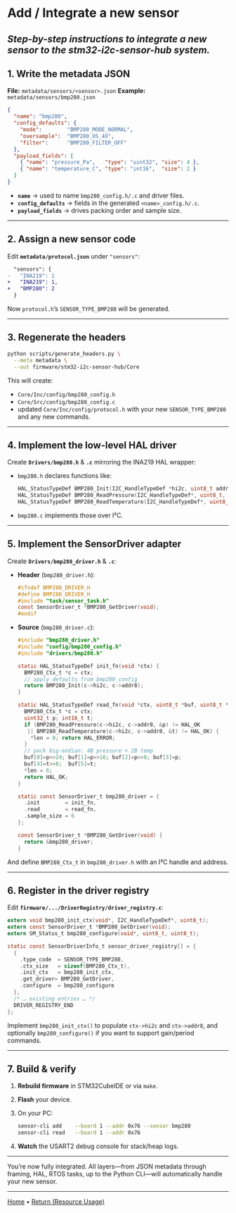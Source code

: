 # Add / Integrate a new sensor
*Step-by-step instructions to integrate a new sensor to the stm32-i2c-sensor-hub system.*
---

## 1. Write the metadata JSON

**File:** `metadata/sensors/<sensor>.json`
**Example:** `metadata/sensors/bmp280.json`

```json
{
  "name": "bmp280",
  "config_defaults": {
    "mode":        "BMP280_MODE_NORMAL",
    "oversample":  "BMP280_OS_4X",
    "filter":      "BMP280_FILTER_OFF"
  },
  "payload_fields": [
    { "name": "pressure_Pa",   "type": "uint32", "size": 4 },
    { "name": "temperature_C", "type": "int16",  "size": 2 }
  ]
}
```

* **`name`** → used to name `bmp280_config.h/.c` and driver files.
* **`config_defaults`** → fields in the generated `<name>_config.h/.c`.
* **`payload_fields`** → drives packing order and sample size.

---

## 2. Assign a new sensor code

Edit **`metadata/protocol.json`** under `"sensors"`:

```diff
  "sensors": {
-   "INA219": 1
+   "INA219": 1,
+   "BMP280": 2
  }
```

Now `protocol.h`’s `SENSOR_TYPE_BMP280` will be generated.

---

## 3. Regenerate the headers

```bash
python scripts/generate_headers.py \
  --meta metadata \
  --out firmware/stm32-i2c-sensor-hub/Core
```

This will create:

* `Core/Inc/config/bmp280_config.h`
* `Core/Src/config/bmp280_config.c`
* updated `Core/Inc/config/protocol.h` with your new `SENSOR_TYPE_BMP280` and any new commands.

---

## 4. Implement the low-level HAL driver

Create **`Drivers/bmp280.h`** & **`.c`** mirroring the INA219 HAL wrapper:

* `bmp280.h` declares functions like:

  ```c
  HAL_StatusTypeDef BMP280_Init(I2C_HandleTypeDef *hi2c, uint8_t addr8);
  HAL_StatusTypeDef BMP280_ReadPressure(I2C_HandleTypeDef*, uint8_t, uint32_t*);
  HAL_StatusTypeDef BMP280_ReadTemperature(I2C_HandleTypeDef*, uint8_t, int16_t*);
  ```
* `bmp280.c` implements those over I²C.

---

## 5. Implement the SensorDriver adapter

Create **`Drivers/bmp280_driver.h`** & **`.c`**:

* **Header** (`bmp280_driver.h`):

  ```c
  #ifndef BMP280_DRIVER_H
  #define BMP280_DRIVER_H
  #include "task/sensor_task.h"
  const SensorDriver_t *BMP280_GetDriver(void);
  #endif
  ```
* **Source** (`bmp280_driver.c`):

  ```c
  #include "bmp280_driver.h"
  #include "config/bmp280_config.h"
  #include "drivers/bmp280.h"

  static HAL_StatusTypeDef init_fn(void *ctx) {
    BMP280_Ctx_t *c = ctx;
    // apply defaults from bmp280_config
    return BMP280_Init(c->hi2c, c->addr8);
  }

  static HAL_StatusTypeDef read_fn(void *ctx, uint8_t *buf, uint8_t *len) {
    BMP280_Ctx_t *c = ctx;
    uint32_t p; int16_t t;
    if (BMP280_ReadPressure(c->hi2c, c->addr8, &p) != HAL_OK
     || BMP280_ReadTemperature(c->hi2c, c->addr8, &t) != HAL_OK) {
      *len = 0; return HAL_ERROR;
    }
    // pack big-endian: 4B pressure + 2B temp
    buf[0]=p>>24; buf[1]=p>>16; buf[2]=p>>8; buf[3]=p;
    buf[4]=t>>8;  buf[5]=t;
    *len = 6;
    return HAL_OK;
  }

  static const SensorDriver_t bmp280_driver = {
    .init        = init_fn,
    .read        = read_fn,
    .sample_size = 6
  };

  const SensorDriver_t *BMP280_GetDriver(void) {
    return &bmp280_driver;
  }
  ```

And define `BMP280_Ctx_t` in `bmp280_driver.h` with an I²C handle and address.

---

## 6. Register in the driver registry

Edit **`firmware/.../DriverRegistry/driver_registry.c`**:

```c
extern void bmp280_init_ctx(void*, I2C_HandleTypeDef*, uint8_t);
extern const SensorDriver_t *BMP280_GetDriver(void);
extern SM_Status_t bmp280_configure(void*, uint8_t, uint8_t);

static const SensorDriverInfo_t sensor_driver_registry[] = {
  {
    .type_code  = SENSOR_TYPE_BMP280,
    .ctx_size   = sizeof(BMP280_Ctx_t),
    .init_ctx   = bmp280_init_ctx,
    .get_driver= BMP280_GetDriver,
    .configure  = bmp280_configure
  },
  /* … existing entries … */
  DRIVER_REGISTRY_END
};
```

Implement `bmp280_init_ctx()` to populate `ctx->hi2c` and `ctx->addr8`, and optionally `bmp280_configure()` if you want to support gain/period commands.

---

## 7. Build & verify

1. **Rebuild firmware** in STM32CubeIDE or via `make`.
2. **Flash** your device.
3. On your PC:

   ```bash
   sensor-cli add    --board 1 --addr 0x76 --sensor bmp280
   sensor-cli read   --board 1 --addr 0x76
   ```
4. **Watch** the USART2 debug console for stack/heap logs.

---

You’re now fully integrated. All layers—from JSON metadata through framing, HAL, RTOS tasks, up to the Python CLI—will automatically handle your new sensor.

---
[Home](index.md) • [Return (Resource Usage)](ressource-usage.md)

